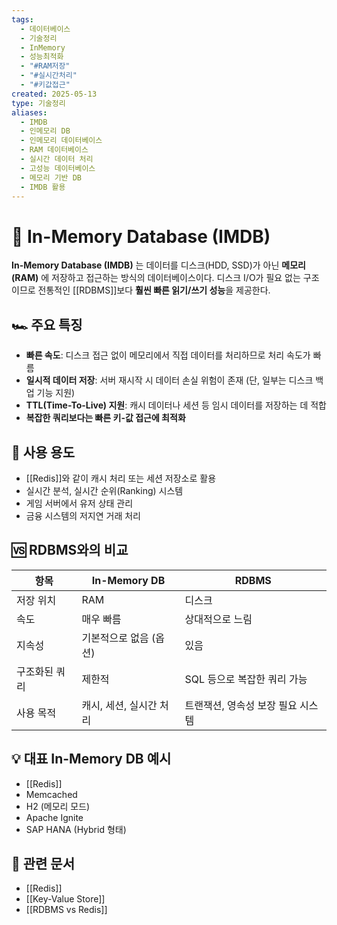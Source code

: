 ```yaml
---
tags:
  - 데이터베이스
  - 기술정리
  - InMemory
  - 성능최적화
  - "#RAM저장"
  - "#실시간처리"
  - "#키값접근"
created: 2025-05-13
type: 기술정리
aliases:
  - IMDB
  - 인메모리 DB
  - 인메모리 데이터베이스
  - RAM 데이터베이스
  - 실시간 데이터 처리
  - 고성능 데이터베이스
  - 메모리 기반 DB
  - IMDB 활용
---
```


# 🧠 In-Memory Database (IMDB)

**In-Memory Database (IMDB)** 는 데이터를 디스크(HDD, SSD)가 아닌 **메모리(RAM)** 에 저장하고 접근하는 방식의 데이터베이스이다. 디스크 I/O가 필요 없는 구조이므로 전통적인 [[RDBMS]]보다 **훨씬 빠른 읽기/쓰기 성능**을 제공한다.

## 🏎️ 주요 특징

- **빠른 속도**: 디스크 접근 없이 메모리에서 직접 데이터를 처리하므로 처리 속도가 빠름
- **일시적 데이터 저장**: 서버 재시작 시 데이터 손실 위험이 존재 (단, 일부는 디스크 백업 기능 지원)
- **TTL(Time-To-Live) 지원**: 캐시 데이터나 세션 등 임시 데이터를 저장하는 데 적합
- **복잡한 쿼리보다는 빠른 키-값 접근에 최적화**

## 🔧 사용 용도

- [[Redis]]와 같이 캐시 처리 또는 세션 저장소로 활용
- 실시간 분석, 실시간 순위(Ranking) 시스템
- 게임 서버에서 유저 상태 관리
- 금융 시스템의 저지연 거래 처리

## 🆚 RDBMS와의 비교

| 항목 | In-Memory DB | RDBMS |
|------|---------------|--------|
| 저장 위치 | RAM | 디스크 |
| 속도 | 매우 빠름 | 상대적으로 느림 |
| 지속성 | 기본적으로 없음 (옵션) | 있음 |
| 구조화된 쿼리 | 제한적 | SQL 등으로 복잡한 쿼리 가능 |
| 사용 목적 | 캐시, 세션, 실시간 처리 | 트랜잭션, 영속성 보장 필요 시스템 |

## 💡 대표 In-Memory DB 예시

- [[Redis]]
- Memcached
- H2 (메모리 모드)
- Apache Ignite
- SAP HANA (Hybrid 형태)

## 🔗 관련 문서

- [[Redis]]
- [[Key-Value Store]]
- [[RDBMS vs Redis]]
